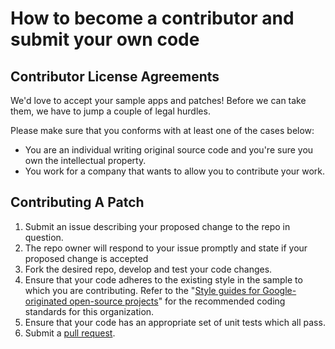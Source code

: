 # How to become a contributor and submit your own code

## Contributor License Agreements

We'd love to accept your sample apps and patches! Before we can take them, we
have to jump a couple of legal hurdles.

Please make sure that you conforms with at least one of the cases below:

  * You are an individual writing original source code and you're sure you
    own the intellectual property.
  * You work for a company that wants to allow you to contribute your work.

## Contributing A Patch

1. Submit an issue describing your proposed change to the repo in question.
1. The repo owner will respond to your issue promptly and state if your proposed change is accepted
1. Fork the desired repo, develop and test your code changes.
1. Ensure that your code adheres to the existing style in the sample to which
   you are contributing. Refer to the
   "[Style guides for Google-originated open-source projects](https://github.com/google/styleguide)" for the
   recommended coding standards for this organization.
1. Ensure that your code has an appropriate set of unit tests which all pass.
1. Submit a [pull request](https://services.github.com/on-demand/github-desktop/pull-request-github-desktop).